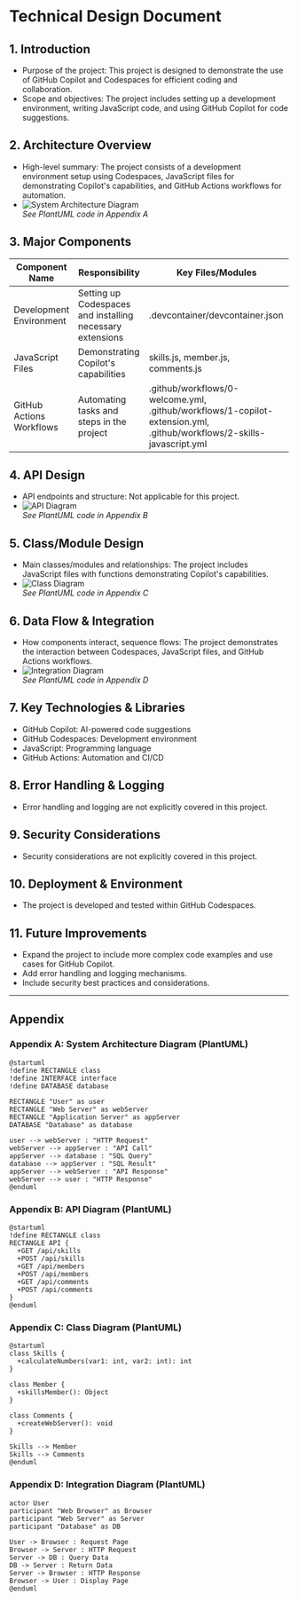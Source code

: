 # Technical Design Document

## 1. Introduction
- Purpose of the project: This project is designed to demonstrate the use of GitHub Copilot and Codespaces for efficient coding and collaboration.
- Scope and objectives: The project includes setting up a development environment, writing JavaScript code, and using GitHub Copilot for code suggestions.

## 2. Architecture Overview
- High-level summary: The project consists of a development environment setup using Codespaces, JavaScript files for demonstrating Copilot's capabilities, and GitHub Actions workflows for automation.
- ![System Architecture Diagram](images/architecture.png)  
  _See PlantUML code in Appendix A_

## 3. Major Components
| Component Name | Responsibility | Key Files/Modules |
|----------------|----------------|-------------------|
| Development Environment | Setting up Codespaces and installing necessary extensions | .devcontainer/devcontainer.json |
| JavaScript Files | Demonstrating Copilot's capabilities | skills.js, member.js, comments.js |
| GitHub Actions Workflows | Automating tasks and steps in the project | .github/workflows/0-welcome.yml, .github/workflows/1-copilot-extension.yml, .github/workflows/2-skills-javascript.yml |

## 4. API Design
- API endpoints and structure: Not applicable for this project.
- ![API Diagram](images/api.png)  
  _See PlantUML code in Appendix B_

## 5. Class/Module Design
- Main classes/modules and relationships: The project includes JavaScript files with functions demonstrating Copilot's capabilities.
- ![Class Diagram](images/class.png)  
  _See PlantUML code in Appendix C_

## 6. Data Flow & Integration
- How components interact, sequence flows: The project demonstrates the interaction between Codespaces, JavaScript files, and GitHub Actions workflows.
- ![Integration Diagram](images/integration.png)  
  _See PlantUML code in Appendix D_

## 7. Key Technologies & Libraries
- GitHub Copilot: AI-powered code suggestions
- GitHub Codespaces: Development environment
- JavaScript: Programming language
- GitHub Actions: Automation and CI/CD

## 8. Error Handling & Logging
- Error handling and logging are not explicitly covered in this project.

## 9. Security Considerations
- Security considerations are not explicitly covered in this project.

## 10. Deployment & Environment
- The project is developed and tested within GitHub Codespaces.

## 11. Future Improvements
- Expand the project to include more complex code examples and use cases for GitHub Copilot.
- Add error handling and logging mechanisms.
- Include security best practices and considerations.

---

## Appendix

### Appendix A: System Architecture Diagram (PlantUML)
```plantuml
@startuml
!define RECTANGLE class
!define INTERFACE interface
!define DATABASE database

RECTANGLE "User" as user
RECTANGLE "Web Server" as webServer
RECTANGLE "Application Server" as appServer
DATABASE "Database" as database

user --> webServer : "HTTP Request"
webServer --> appServer : "API Call"
appServer --> database : "SQL Query"
database --> appServer : "SQL Result"
appServer --> webServer : "API Response"
webServer --> user : "HTTP Response"
@enduml
```

### Appendix B: API Diagram (PlantUML)
```plantuml
@startuml
!define RECTANGLE class
RECTANGLE API {
  +GET /api/skills
  +POST /api/skills
  +GET /api/members
  +POST /api/members
  +GET /api/comments
  +POST /api/comments
}
@enduml
```

### Appendix C: Class Diagram (PlantUML)
```plantuml
@startuml
class Skills {
  +calculateNumbers(var1: int, var2: int): int
}

class Member {
  +skillsMember(): Object
}

class Comments {
  +createWebServer(): void
}

Skills --> Member
Skills --> Comments
@enduml
```

### Appendix D: Integration Diagram (PlantUML)
```plantuml
actor User
participant "Web Browser" as Browser
participant "Web Server" as Server
participant "Database" as DB

User -> Browser : Request Page
Browser -> Server : HTTP Request
Server -> DB : Query Data
DB -> Server : Return Data
Server -> Browser : HTTP Response
Browser -> User : Display Page
@enduml
```
